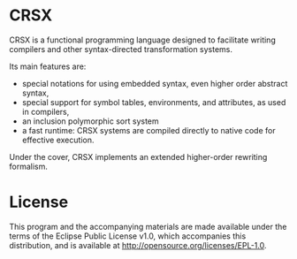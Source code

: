 CRSX
====
CRSX is a functional programming language designed to facilitate writing compilers and other syntax-directed transformation systems. 

Its main features are:

* special notations for using embedded syntax, even higher order abstract syntax,
* special support for symbol tables, environments, and attributes, as used in compilers,
* an inclusion polymorphic sort system  
* a fast runtime: CRSX systems are compiled directly to native code for effective execution.

Under the cover, CRSX implements an extended higher-order rewriting formalism. 

License
=======

This program and the accompanying materials are made available under the terms of the Eclipse Public License v1.0, 
which accompanies this distribution, and is available at http://opensource.org/licenses/EPL-1.0.
